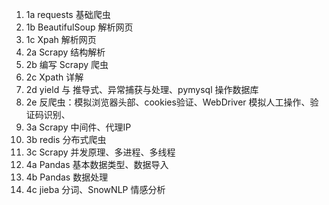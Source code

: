 1. 1a requests 基础爬虫
2. 1b BeautifulSoup 解析网页
3. 1c Xpah 解析网页
4. 2a Scrapy 结构解析
5. 2b 编写 Scrapy 爬虫
6. 2c Xpath 详解
7. 2d yield 与 推导式、异常捕获与处理、pymysql 操作数据库
8. 2e 反爬虫：模拟浏览器头部、cookies验证、WebDriver 模拟人工操作、验证码识别、
9. 3a Scrapy 中间件、代理IP
10. 3b redis 分布式爬虫
11. 3c Scrapy 并发原理、多进程、多线程
12. 4a Pandas 基本数据类型、数据导入
13. 4b Pandas 数据处理
14. 4c jieba 分词、SnowNLP 情感分析
